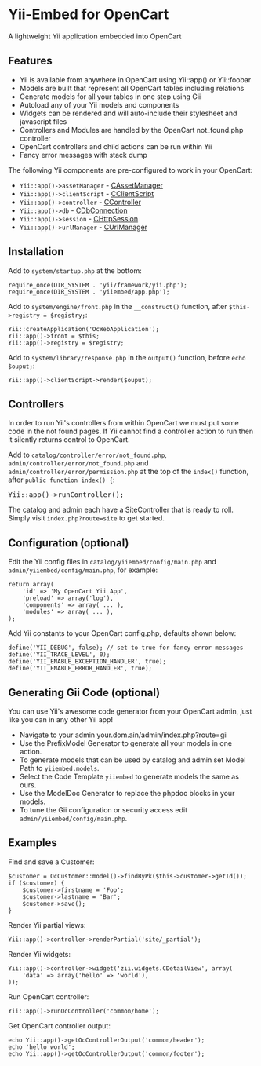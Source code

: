 # Yii-Embed for OpenCart

A lightweight Yii application embedded into OpenCart


## Features

- Yii is available from anywhere in OpenCart using Yii::app() or Yii::foobar
- Models are built that represent all OpenCart tables including relations
- Generate models for all your tables in one step using Gii
- Autoload any of your Yii models and components
- Widgets can be rendered and will auto-include their stylesheet and javascript files
- Controllers and Modules are handled by the OpenCart not_found.php controller
- OpenCart controllers and child actions can be run within Yii
- Fancy error messages with stack dump

The following Yii components are pre-configured to work in your OpenCart:
- `Yii::app()->assetManager` - [CAssetManager](http://www.yiiframework.com/doc/api/1.1/CAssetManager)
- `Yii::app()->clientScript` - [CClientScript](http://www.yiiframework.com/doc/api/1.1/CClientScript)
- `Yii::app()->controller` - [CController](http://www.yiiframework.com/doc/api/1.1/CController)
- `Yii::app()->db` - [CDbConnection](http://www.yiiframework.com/doc/api/1.1/CDbConnection)
- `Yii::app()->session` - [CHttpSession](http://www.yiiframework.com/doc/api/1.1/CHttpSession)
- `Yii::app()->urlManager` - [CUrlManager](http://www.yiiframework.com/doc/api/1.1/CUrlManager)


## Installation

Add to `system/startup.php` at the bottom:
```
require_once(DIR_SYSTEM . 'yii/framework/yii.php');
require_once(DIR_SYSTEM . 'yiiembed/app.php');
```

Add to `system/engine/front.php` in the `__construct()` function, after `$this->registry = $registry;`:
```
Yii::createApplication('OcWebApplication');
Yii::app()->front = $this;
Yii::app()->registry = $registry;
```

Add to `system/library/response.php` in the `output()` function, before `echo $ouput;`:
```
Yii::app()->clientScript->render($ouput);
```


## Controllers

In order to run Yii's controllers from within OpenCart we must put some code in the not found pages.  If Yii cannot find a controller action to run then it silently returns control to OpenCart.

Add to `catalog/controller/error/not_found.php`, `admin/controller/error/not_found.php` and `admin/controller/error/permission.php` at the top of the `index()` function, after `public function index() {`:
<pre>
Yii::app()->runController();
</pre>

The catalog and admin each have a SiteController that is ready to roll.  Simply visit `index.php?route=site` to get started.


## Configuration (optional)

Edit the Yii config files in `catalog/yiiembed/config/main.php` and 
`admin/yiiembed/config/main.php`, for example:
```
return array(
    'id' => 'My OpenCart Yii App', 
    'preload' => array('log'), 
    'components' => array( ... ),
    'modules' => array( ... ),
);
```

Add Yii constants to your OpenCart config.php, defaults shown below:
```
define('YII_DEBUG', false); // set to true for fancy error messages
define('YII_TRACE_LEVEL', 0);
define('YII_ENABLE_EXCEPTION_HANDLER', true);
define('YII_ENABLE_ERROR_HANDLER', true);
```


## Generating Gii Code (optional)

You can use Yii's awesome code generator from your OpenCart admin, just like you can in any other Yii app!

- Navigate to your admin your.dom.ain/admin/index.php?route=gii
- Use the PrefixModel Generator to generate all your models in one action.
- To generate models that can be used by catalog and admin set Model Path to `yiiembed.models`.
- Select the Code Template `yiiembed` to generate models the same as ours.
- Use the ModelDoc Generator to replace the phpdoc blocks in your models.
- To tune the Gii configuration or security access edit `admin/yiiembed/config/main.php`.


## Examples

Find and save a Customer:
```
$customer = OcCustomer::model()->findByPk($this->customer->getId());
if ($customer) {
    $customer->firstname = 'Foo';
    $customer->lastname = 'Bar';
    $customer->save();
}
```

Render Yii partial views:
```
Yii::app()->controller->renderPartial('site/_partial');
```

Render Yii widgets:
```
Yii::app()->controller->widget('zii.widgets.CDetailView', array(
    'data' => array('hello' => 'world'),
));
```

Run OpenCart controller:
```
Yii::app()->runOcController('common/home');
```

Get OpenCart controller output:
```
echo Yii::app()->getOcControllerOutput('common/header');
echo 'hello world';
echo Yii::app()->getOcControllerOutput('common/footer');
```
